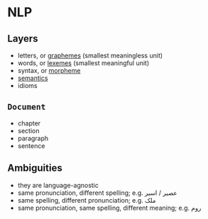 # NLP

## Layers

- letters, or [graphemes](grapheme.md) (smallest meaningless unit)
- words, or [lexemes](lexeme.md) (smallest meaningful unit)
- syntax, or [morpheme](morpheme.md)
- [semantics]()
- idioms

## `Document`

- chapter
- section
- paragraph
- sentence

## Ambiguities

- they are language-agnostic
- same pronunciation, different spelling; e.g. عصیر / اسیر
- same spelling, different pronunciation; e.g. ملک
- same pronunciation, same spelling, different meaning; e.g. روم
